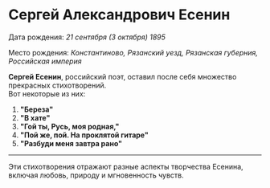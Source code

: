 # Сергей Александрович Есенин

Дата рождения: *21 сентября (3 октября) 1895*<br>

Место рождения: *Константиново, Рязанский уезд, Рязанская губерния, Российская империя*<br>

**Сергей Есенин**, российский поэт, оставил после себя множество прекрасных стихотворений.<br>
Вот некоторые из них:

1. **"Береза"**
2. **"В хате"**
3. **"Гой ты, Русь, моя родная,"**
4. **"Пой же, пой. На проклятой гитаре"**
5. **"Разбуди меня завтра рано"**

---

Эти стихотворения отражают разные аспекты творчества Есенина, включая любовь, природу и мгновенность чувств.